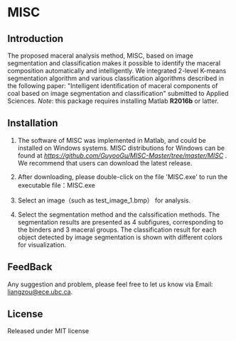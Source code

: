 # MISC

## Introduction

The proposed maceral analysis method, MISC, based on image segmentation and classification 
makes it possible to identify the maceral composition automatically and intelligently.
We integrated 2-level K-means segmentation algorithm and various classification algorithms 
described in the following paper:
"Intelligent identification of maceral components of coal based on image segmentation and classification" submitted to Applied Sciences.
*Note*: this package requires installing Matlab **R2016b** or latter.

## Installation 

1. The software of MISC was implemented in Matlab, and could be installed on
Windows systems. MISC distributions for Windows can be found at 
*https://github.com/GuyooGu/MISC-Master/tree/master/MISC* . We recommend that users can download the latest release. 

2. After downloading, please double-click on the file 'MISC.exe' to run the executable file：MISC.exe

3. Select an image（such as test_image_1.bmp） for analysis.

4. Select the segmentation method and the calssification methods. 
The segmentation results are presented as 4 subfigures, corresponding to the binders and 3 maceral groups. The classification result for each object detected by image segmentation is shown with different colors for visualization. 

## FeedBack 

Any suggestion and problem, please feel free to let us know via Email: liangzou@ece.ubc.ca.

## License 

Released under MIT license


